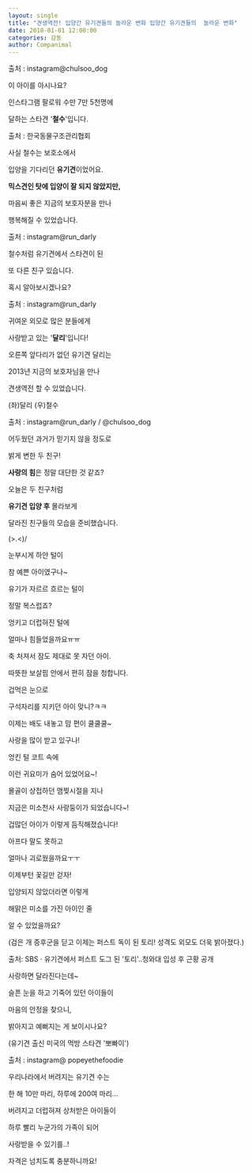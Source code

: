 ```yaml
---
layout: single
title: "견생역전! 입양간 유기견들의 놀라운 변화 입양간 유기견들의  놀라운 변화"
date: 2018-01-01 12:00:00
categories: 감동
author: Companimal
---
```


[](https://www.instagram.com/p/BgWJtshnyaB/?taken-by=chulsoo_dog)

출처 : instagram@chulsoo_dog

이 아이를 아시나요?

인스타그램 팔로워 수만 7만 5천명에

달하는 스타견 '**철수**'입니다.

출처 : 한국동물구조관리협회

사실 철수는 보호소에서

입양을 기다리던 **유기견**이었어요.

**믹스견인 탓에 입양이 잘 되지 않았지만,**

마음씨 좋은 지금의 보호자분을 만나

행복해질 수 있었습니다.

[](https://www.instagram.com/p/BcyITsogiz-/?taken-by=run_darly)

출처 : instagram@run_darly

철수처럼 유기견에서 스타견이 된

또 다른 친구 있습니다.

혹시 알아보시겠나요?

[](https://www.instagram.com/p/Bdl54KMgsoB/?taken-by=run_darly)

출처 : instagram@run_darly

귀여운 외모로 많은 분들에게

사랑받고 있는 '**달리**'입니다!

오른쪽 앞다리가 없던 유기견 달리는

2013년 지금의 보호자님을 만나

견생역전 할 수 있었습니다.

(좌)달리 (우)철수

출처 : instagram@run_darly / @chulsoo_dog

어두웠던 과거가 믿기지 않을 정도로

밝게 변한 두 친구!

**사랑의 힘**은 정말 대단한 것 같죠?

오늘은 두 친구처럼

**유기견 입양 후** 몰라보게

달라진 친구들의 모습을 준비했습니다.

(&gt;.&lt;)/

눈부시게 하얀 털이

참 예쁜 아이였구나~

유기가 자르르 흐르는 털이

정말 복스럽죠?

엉키고 더럽혀진 털에

얼마나 힘들었을까요ㅠㅠ

축 처져서 잠도 제대로 못 자던 아이.

따뜻한 보살핌 안에서 편히 잠을 청합니다.

겁먹은 눈으로

구석자리를 지키던 아이 맞니?ㅋㅋ

이제는 배도 내놓고 맘 편이 쿨쿨쿨~

사랑을 많이 받고 있구나!

엉킨 털 코트 속에

이런 귀요미가 숨어 있었어요~!

몰골이 상접하던 맴찢시절을 지나

지금은 미소천사 사랑둥이가 되었습니다~!

겁많던 아이가 이렇게 듬직해졌습니다!

아프다 말도 못하고

얼마나 괴로웠을까요ㅜㅜ

이제부턴 꽃길만 걷자!

입양되지 않았더라면 이렇게

해맑은 미소를 가진 아이인 줄

알 수 있었을까요?

[](http://v.media.daum.net/v/20180307165101852)

(검은 개 증후군을 딛고 이제는 퍼스트 독이 된 토리! 성격도 외모도 더욱 밝아졌다.)

출처: SBS · 유기견에서 퍼스트 도그 된 '토리'..청와대 입성 후 근황 공개

사랑하면 달라진다는데~

슬픈 눈을 하고 기죽어 있던 아이들이

마음의 안정을 찾으니,

밝아지고 예뻐지는 게 보이시나요?

[](https://www.instagram.com/p/BbfwnYvHL5_/?taken-by=popeyethefoodie)

(유기견 출신 미국의 먹방 스타견 '뽀빠이')

출처 : instagram@ popeyethefoodie

우리나라에서 버려지는 유기견 수는

한 해 10만 마리, 하루에 200여 마리...

버려지고 더럽혀져 상처받은 아이들이

하루 빨리 누군가의 가족이 되어

사랑받을 수 있기를..!

자격은 넘치도록 충분하니까요!
